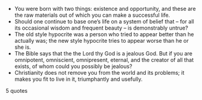  - You were born with two things: existence and opportunity, and these are the raw materials out of which you can make a successful life.
 - Should one continue to base one’s life on a system of belief that – for all its occasional wisdom and frequent beauty – is demonstrably untrue?
 - The old style hypocrite was a person who tried to appear better than he actually was; the new style hypocrite tries to appear worse than he or she is.
 - The Bible says that the the Lord thy God is a jealous God. But if you are omnipotent, omniscient, omnipresent, eternal, and the creator of all that exists, of whom could you possibly be jealous?
 - Christianity does not remove you from the world and its problems; it makes you fit to live in it, triumphantly and usefully.

5 quotes
